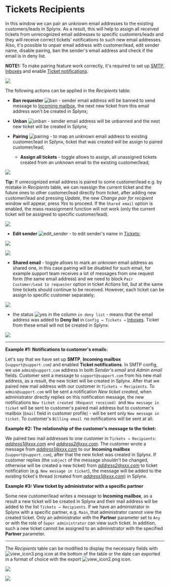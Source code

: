 Tickets Recipients
=============

In this window we can pair an unknown email addresses to the existing customers/leads in Splynx. As a result, this will help to assign all received tickets from unrecognized email addresses to specific customers/leads and they will receive correct tickets' notifications to such new email addresses.
Also, it's possible to unpair email address with customer/lead, edit sender name, disable pairing, ban the sender's email address and check if the email is in deny list.

**NOTE!:** To make pairing feature work correctly, it's required to set up [SMTP](configuration/main_configuration/email_config/email_config.md), [Inboxes](configuration/support/inboxes/inboxes.md) and enable [Ticket notifications](configuration/support/ticket_notifications/ticket_notifications.md).

![](img_1.png)

The following actions can be applied in the *Recipients* table:

* **Ban requester** <icon class="image-icon">![ban](ban.png)</icon> - sender email address will be banned to send message to [Incoming mailbox](configuration/support/inboxes/inboxes.md), the next new ticket from this email address won't be created in Splynx;

* **Unban** <icon class="image-icon">![unban](unban.png)</icon> - sender email address will be unbanned and the next new ticket will be created in Splynx;

* **Pairing** <icon class="image-icon">![pairing](pairing.png)</icon> - to map an unknown email address to existing customer/lead in Splynx, ticket that was created will be assign to paired customer/lead;
  * **Assign all tickets** - toggle allows to assign, all unassigned tickets created from an unknown email to the existing customer/lead;

![](img_3.png)

**Tip:** If unrecognized email address is paired to some customer/lead e.g. by mistake in *Recipients* table, we can reassign the current ticket and the future ones to other customer/lead directly from ticket, after adding new customer/lead and pressing *Update*, the new *Change pair for recipient* window will appear, press *Yes* to proceed. If the `Shared email` option is enabled, the mass reassignment function will not work (only the current ticket will be assigned to specific customer/lead).

![](change_pair.png)

* **Edit sender** <icon class="image-icon">![edit_sender](edit_sender.png)</icon> - to edit sender's name in [Tickets](tickets/tickets_overview/tickets_overview.md);

![](img_2.png)

![](sender_name.png)

  * **Shared email** - toggle allows to mark an unknown email address as shared one, in this case pairing will be disabled for such email, for example support team receives a lot of messages from one request form (the same email address) and we need to block `Pair Customer/Lead to requester` option in ticket *Actions* list, but at the same time tickets should continue to be received. However, each ticket can be assign to specific customer separately;

![](pair_from_ticket.png)

* the status <icon class="image-icon">![yes](yes.png)</icon> in the column `in deny list` - means that the email address was added to **Deny list** in `Config → Tickets →` [Inboxes](configuration/support/inboxes/inboxes.md). Ticket from these email will not be created in Splynx.

![](status_yes.png)

------------

**Example #1: Notifications to customer's emails:**

Let's say that we have set up **SMTP**, **Incoming mailbox** (`support@support.com`) and enabled **Ticket notifications**. In SMTP config, we use `admin@support.com` address in both *Sender's email* and *Admin email* fields.
Customer sent a message to `support@support.com` from his new mail address, as a result, the new ticket will be created in Splynx. After that we paired new mail address with our customer in `Tickets → Recipients`.
To `admin@support.com` will be sent a notification *New ticket created*, when administrator directly replies on this notification message, the new notifications `New ticket created (Request received) `and `New message in ticket` will be sent to customer's paired mail address but to customer's mailbox (`Email` field in customer profile) - will be sent only `New message in ticket`. To customer's `Billing email `no notifications will be sent at all.

**Example #2: The relationship of the customer's message to the ticket:**

We paired two mail addresses to one customer in `Tickets → Recipients`: *address1@xxx.com* and *address2@xxx.com*. The customer wrote a message from *address1@xxx.com* to our **Incoming mailbox** (`support@support.com`), after that the new ticket was created in Splynx. If customer replies (the `subject` of the message shouldn't be changed, otherwise will be created a new ticket) from *address2@xxx.com* to ticket notification (e.g. `New message in ticket`), the message will be added to the existing ticket's thread (created from *address1@xxx.com*) in Splynx.

 **Example #3: View ticket by administrator with a specific partner** <!-- SPL-8356 -->

Some new customer/lead writes a message to **Incoming mailbox**, as a result a new ticket will be created in Splynx and their mail address will be added to the list `Tickets → Recipients`. If we have an administrator in Splynx with a specific partner, e.g. `Main`, that administrator cannot view the created ticket. Only an administrator with the **Partner** parameter set to `Any` or with the role of `Super administrator` can view such ticket. In addition, such a new ticket cannot be assigned to an administrator with the specified **Partner** parameter.

------------

The *Recipients* table can be modified to display the necessary fields with <icon class="image-icon">![view_icon3.png](view_icon3.png)</icon> icon at the bottom of the table or the date can exported in a format of choice with the export <icon class="image-icon">![view_icon2.png](view_icon2.png)</icon> icon.

![](show_fields.png)

![](export.png)
